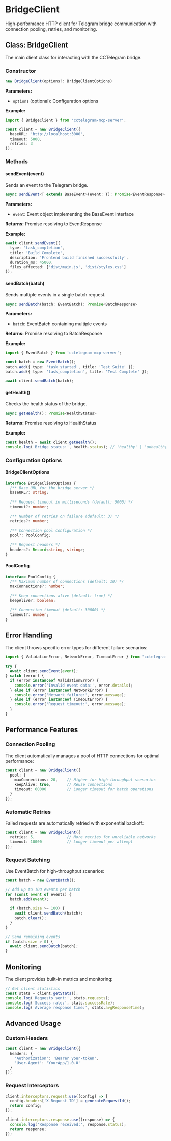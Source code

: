 # BridgeClient

High-performance HTTP client for Telegram bridge communication with connection pooling, retries, and monitoring.

## Class: BridgeClient

The main client class for interacting with the CCTelegram bridge.

### Constructor

```typescript
new BridgeClient(options?: BridgeClientOptions)
```

**Parameters:**
- `options` (optional): Configuration options

**Example:**
```typescript
import { BridgeClient } from 'cctelegram-mcp-server';

const client = new BridgeClient({
  baseURL: 'http://localhost:3000',
  timeout: 5000,
  retries: 3
});
```

### Methods

#### sendEvent(event)

Sends an event to the Telegram bridge.

```typescript
async sendEvent<T extends BaseEvent>(event: T): Promise<EventResponse>
```

**Parameters:**
- `event`: Event object implementing the BaseEvent interface

**Returns:** Promise resolving to EventResponse

**Example:**
```typescript
await client.sendEvent({
  type: 'task_completion',
  title: 'Build Complete',
  description: 'Frontend build finished successfully',
  duration_ms: 45000,
  files_affected: ['dist/main.js', 'dist/styles.css']
});
```

#### sendBatch(batch)

Sends multiple events in a single batch request.

```typescript
async sendBatch(batch: EventBatch): Promise<BatchResponse>
```

**Parameters:**
- `batch`: EventBatch containing multiple events

**Returns:** Promise resolving to BatchResponse

**Example:**
```typescript
import { EventBatch } from 'cctelegram-mcp-server';

const batch = new EventBatch();
batch.add({ type: 'task_started', title: 'Test Suite' });
batch.add({ type: 'task_completion', title: 'Test Complete' });

await client.sendBatch(batch);
```

#### getHealth()

Checks the health status of the bridge.

```typescript
async getHealth(): Promise<HealthStatus>
```

**Returns:** Promise resolving to HealthStatus

**Example:**
```typescript
const health = await client.getHealth();
console.log('Bridge status:', health.status); // 'healthy' | 'unhealthy'
```

### Configuration Options

#### BridgeClientOptions

```typescript
interface BridgeClientOptions {
  /** Base URL for the bridge server */
  baseURL?: string;
  
  /** Request timeout in milliseconds (default: 5000) */
  timeout?: number;
  
  /** Number of retries on failure (default: 3) */
  retries?: number;
  
  /** Connection pool configuration */
  pool?: PoolConfig;
  
  /** Request headers */
  headers?: Record<string, string>;
}
```

#### PoolConfig

```typescript
interface PoolConfig {
  /** Maximum number of connections (default: 10) */
  maxConnections?: number;
  
  /** Keep connections alive (default: true) */
  keepAlive?: boolean;
  
  /** Connection timeout (default: 30000) */
  timeout?: number;
}
```

## Error Handling

The client throws specific error types for different failure scenarios:

```typescript
import { ValidationError, NetworkError, TimeoutError } from 'cctelegram-mcp-server';

try {
  await client.sendEvent(event);
} catch (error) {
  if (error instanceof ValidationError) {
    console.error('Invalid event data:', error.details);
  } else if (error instanceof NetworkError) {
    console.error('Network failure:', error.message);
  } else if (error instanceof TimeoutError) {
    console.error('Request timeout:', error.message);
  }
}
```

## Performance Features

### Connection Pooling

The client automatically manages a pool of HTTP connections for optimal performance:

```typescript
const client = new BridgeClient({
  pool: {
    maxConnections: 20,    // Higher for high-throughput scenarios
    keepAlive: true,       // Reuse connections
    timeout: 60000         // Longer timeout for batch operations
  }
});
```

### Automatic Retries

Failed requests are automatically retried with exponential backoff:

```typescript
const client = new BridgeClient({
  retries: 5,              // More retries for unreliable networks
  timeout: 10000           // Longer timeout per attempt
});
```

### Request Batching

Use EventBatch for high-throughput scenarios:

```typescript
const batch = new EventBatch();

// Add up to 100 events per batch
for (const event of events) {
  batch.add(event);
  
  if (batch.size >= 100) {
    await client.sendBatch(batch);
    batch.clear();
  }
}

// Send remaining events
if (batch.size > 0) {
  await client.sendBatch(batch);
}
```

## Monitoring

The client provides built-in metrics and monitoring:

```typescript
// Get client statistics
const stats = client.getStats();
console.log('Requests sent:', stats.requests);
console.log('Success rate:', stats.successRate);
console.log('Average response time:', stats.avgResponseTime);
```

## Advanced Usage

### Custom Headers

```typescript
const client = new BridgeClient({
  headers: {
    'Authorization': 'Bearer your-token',
    'User-Agent': 'YourApp/1.0.0'
  }
});
```

### Request Interceptors

```typescript
client.interceptors.request.use((config) => {
  config.headers['X-Request-ID'] = generateRequestId();
  return config;
});

client.interceptors.response.use((response) => {
  console.log('Response received:', response.status);
  return response;
});
```